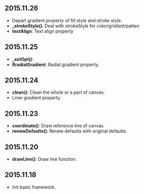 ## 2015.11.26

- Depart gradient property of fill style and stroke style.
- **_strokeStyle()**: Deal with strokeStyle for color/gridient/patten
- **textAlign**: Text align property

## 2015.11.25

- **_setOpt()**: 
- **RradialGradient**: Radial gradient property.

## 2015.11.24

- **clean()**: Clean the whole or a part of canvas.
- Liner gradient property.

## 2015.11.23

- **coordinate()**: Draw reference line of canvas.	
- **renewDefaults()**: Renew defaults with original defaults.

## 2015.11.20

- **drawLine()**: Draw line function.

## 2015.11.18

- Init basic framework.